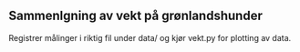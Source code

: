## Sammenlgning av vekt på grønlandshunder

Registrer målinger i riktig fil under data/
og kjør vekt.py for plotting av data. 